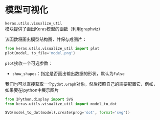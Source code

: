 # 模型可视化

```keras.utils.visualize_util```模块提供了画出Keras模型的函数（利用graphviz）

该函数将画出模型结构图，并保存成图片：

```python
from keras.utils.visualize_util import plot
plot(model, to_file='model.png')
```

```plot```接收一个可选参数：

* ```show_shapes```：指定是否画出输出数据的形状，默认为```False```

我们也可以直接获取一个```pydot.Graph```对象，然后按照自己的需要配置它，例如，如果要在ipython中展示图片
```python
from IPython.display import SVG
from keras.utils.visualize_util import model_to_dot

SVG(model_to_dot(model).create(prog='dot', format='svg'))
```
